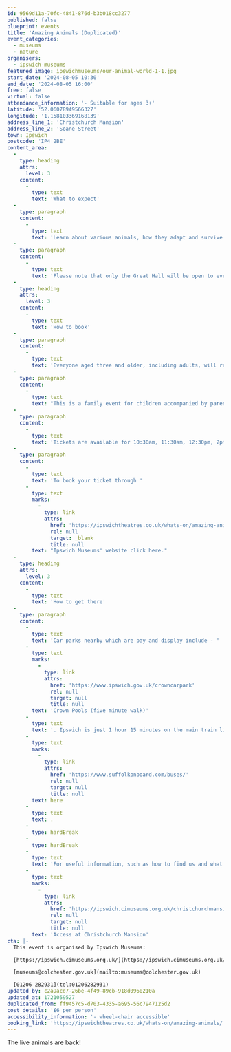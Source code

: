 ```yaml
---
id: 9569d11a-70fc-4841-876d-b3b018cc3277
published: false
blueprint: events
title: 'Amazing Animals (Duplicated)'
event_categories:
  - museums
  - nature
organisers:
  - ipswich-museums
featured_image: ipswichmuseums/our-animal-world-1-1.jpg
start_date: '2024-08-05 10:30'
end_date: '2024-08-05 16:00'
free: false
virtual: false
attendance_information: '- Suitable for ages 3+'
latitude: '52.06078949566327'
longitude: '1.158103369168139'
address_line_1: 'Christchurch Mansion'
address_line_2: 'Soane Street'
town: Ipswich
postcode: 'IP4 2BE'
content_area:
  -
    type: heading
    attrs:
      level: 3
    content:
      -
        type: text
        text: 'What to expect'
  -
    type: paragraph
    content:
      -
        type: text
        text: 'Learn about various animals, how they adapt and survive in their environments, and how humans impact their worlds. This week’s theme is Minibeasts.'
  -
    type: paragraph
    content:
      -
        type: text
        text: 'Please note that only the Great Hall will be open to event visitors. The rest of the Mansion will not be open as we are closed to the public on Mondays.'
  -
    type: heading
    attrs:
      level: 3
    content:
      -
        type: text
        text: 'How to book'
  -
    type: paragraph
    content:
      -
        type: text
        text: 'Everyone aged three and older, including adults, will require a ticket. Children under three are welcome free of charge, but due to health and safety guidelines, they will not be able to touch the animals. '
  -
    type: paragraph
    content:
      -
        type: text
        text: "This is a family event for children accompanied by parents/carers, who must remain with their children throughout.\_"
  -
    type: paragraph
    content:
      -
        type: text
        text: 'Tickets are available for 10:30am, 11:30am, 12:30pm, 2pm, and 3pm.'
  -
    type: paragraph
    content:
      -
        type: text
        text: 'To book your ticket through '
      -
        type: text
        marks:
          -
            type: link
            attrs:
              href: 'https://ipswichtheatres.co.uk/whats-on/amazing-animals/'
              rel: null
              target: _blank
              title: null
        text: "Ipswich Museums' website click here."
  -
    type: heading
    attrs:
      level: 3
    content:
      -
        type: text
        text: 'How to get there'
  -
    type: paragraph
    content:
      -
        type: text
        text: 'Car parks nearby which are pay and display include - '
      -
        type: text
        marks:
          -
            type: link
            attrs:
              href: 'https://www.ipswich.gov.uk/crowncarpark'
              rel: null
              target: null
              title: null
        text: 'Crown Pools (five minute walk)'
      -
        type: text
        text: '. Ipswich is just 1 hour 15 minutes on the main train line from London to Norwich.  Arriving at Ipswich Station the museum is approximately 20 minute walk or short bus ride to the town centre. The museum is a five minute walk from Tower Ramparts bus station in the town centre - see the latest bus timetables '
      -
        type: text
        marks:
          -
            type: link
            attrs:
              href: 'https://www.suffolkonboard.com/buses/'
              rel: null
              target: null
              title: null
        text: here
      -
        type: text
        text: .
      -
        type: hardBreak
      -
        type: hardBreak
      -
        type: text
        text: 'For useful information, such as how to find us and what facilities Christchurch Mansion has, we recommend reading our Access information: '
      -
        type: text
        marks:
          -
            type: link
            attrs:
              href: 'https://ipswich.cimuseums.org.uk/christchurchmansionaccess/'
              rel: null
              target: null
              title: null
        text: 'Access at Christchurch Mansion'
cta: |-
  This event is organised by Ipswich Museums:

  [https://ipswich.cimuseums.org.uk/](https://ipswich.cimuseums.org.uk/) 

  [museums@colchester.gov.uk](mailto:museums@colchester.gov.uk)

  [01206 282931](tel:01206282931)
updated_by: c2a9acd7-26be-4f49-89cb-918d0960210a
updated_at: 1721059527
duplicated_from: ff9457c5-d703-4335-a695-56c7947125d2
cost_details: '£6 per person'
accessibility_information: '- wheel-chair accessible'
booking_link: 'https://ipswichtheatres.co.uk/whats-on/amazing-animals/'
---
```

The live animals are back!